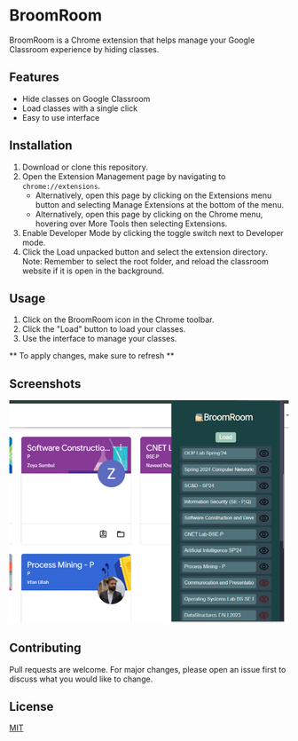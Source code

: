 # BroomRoom

BroomRoom is a Chrome extension that helps manage your Google Classroom experience by hiding classes.

## Features

- Hide classes on Google Classroom
- Load classes with a single click
- Easy to use interface

## Installation

1. Download or clone this repository.
2. Open the Extension Management page by navigating to `chrome://extensions`.
    - Alternatively, open this page by clicking on the Extensions menu button and selecting Manage Extensions at the bottom of the menu.
    - Alternatively, open this page by clicking on the Chrome menu, hovering over More Tools then selecting Extensions.
3. Enable Developer Mode by clicking the toggle switch next to Developer mode.
4. Click the Load unpacked button and select the extension directory.
   Note: Remember to select the root folder, and reload the classroom website if it is open in the background.
## Usage

1. Click on the BroomRoom icon in the Chrome toolbar.
2. Click the "Load" button to load your classes.
3. Use the interface to manage your classes.

**   To apply changes, make sure to refresh
**
## Screenshots

![Usage ](image.png)

## Contributing

Pull requests are welcome. For major changes, please open an issue first to discuss what you would like to change.

## License

[MIT](https://choosealicense.com/licenses/mit/)
